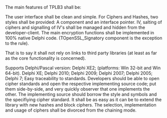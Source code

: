 The main features of TPLB3 shall be:

The user interface shall be clean and simple. For Ciphers and Hashes, two styles shall be provided: A component and an interface pointer.
IV, salting of ciphers and signalling of IV's shall be managed and hidden from the developer-client.
The main encryption functions shall be implemented in 100% native Delphi code. (TOpenSSL\_Signatory component is the exception to the rule).

That is to say it shall not rely on links to third party libraries (at least as far as the core functionality is concerned).

Supports Delphi/Pascal version:
Delphi XE2; (platforms: Win 32-bit and Win 64-bit).
Delphi XE;
Delphi 2010;
Delphi 2009;
Delphi 2007;
Delphi 2005;
Delphi 7;
Easy traceability to standards. Developers should be able to open cipher standards and open the respective implementing source code; put them side-by-side, and very quickly observer that one implements the other. The implementing source should borrow the style and symbols and the specifiying cipher standard.
It shall be as easy as it can be to extend the library with new hashes and block ciphers.
The selection, implementation and usage of ciphers shall be divorced from the chaining mode.